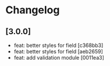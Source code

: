 # Changelog

## [3.0.0]

- feat: better styles for field [c368bb3]
- feat: better styles for field [aeb2659]
- feat: add validation module [0011ea3]
